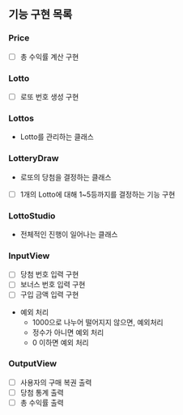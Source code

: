 ## 기능 구현 목록

### Price 
- [ ] 총 수익률 계산 구현

### Lotto
- [ ] 로또 번호 생성 구현

### Lottos

- Lotto를 관리하는 클래스

### LotteryDraw

- 로또의 당첨을 결정하는 클래스
- [ ] 1개의 Lotto에 대해 1~5등까지를 결정하는 기능 구현

### LottoStudio
- 전체적인 진행이 일어나는 클래스

### InputView

- [ ] 당첨 번호 입력 구현
- [ ] 보너스 번호 입력 구현
- [ ] 구입 금액 입력 구현

- 예외 처리
    - 1000으로 나누어 떨어지지 않으면, 예외처리
    - 정수가 아니면 예외 처리
    - 0 이하면 예외 처리

### OutputView

- [ ] 사용자의 구매 복권 출력
- [ ] 당첨 통계 출력
- [ ] 총 수익률 출력
